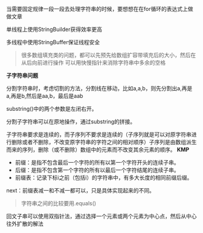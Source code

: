 当需要固定规律一段一段去处理字符串的时候，要想想在在for循环的表达式上做做文章

单线程上使用StringBuilder获得效率更高  

多线程中使用StringBuffer保证线程安全  

> 很多数组填充类的问题，都可以先预先给数组扩容带填充后的大小，然后在从后向前进行操作 
可以用快慢指针来消除字符串中多余的空格  


**子字符串问题**  

分割字符串时，考虑切割的方法，分割线在移动，比如a,a,b，则先分割出a,再是a,再是b,然后是aa,b，最后是aab  

substring()中的两个参数是左闭右开。  

分割子字符串可以在原地操作，通过substring的拼接。  

子字符串要求是连续的，而子序列不要求是连续的（子序列就是可以对原字符串进行删除或者不删除，不改变原字符串的字符之间的相对顺序）子序列是由数组派生而来的序列，删除（或不删除）数组中的元素而不改变其余元素的顺序。
**KMP**  

- 前缀：是指不包含最后一个字符的所有以第一个字符开头的连续子串。
- 后缀：是指不包含第一个字符的所有以最后一个字符结尾的连续子串。
- 前缀表：记录下标i之前（包括i）的字符串中，有多大长度的相同前缀后缀。

next：前缀表减一和不减一都可以，只是具体实现起来的不同。  

> 字符串之间的比较要用.equals()

回文子串可以使用双指针法，通过选择一个元素或两个元素为中心点，然后从中心往外扩散的解法